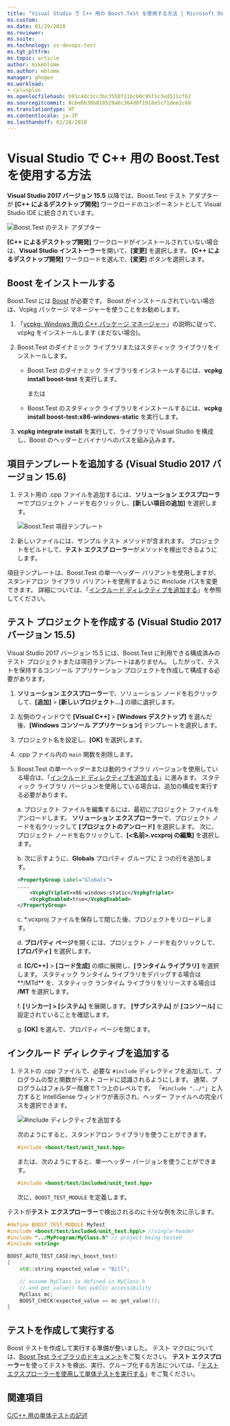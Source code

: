 ```yaml
---
title: "Visual Studio で C++ 用の Boost.Test を使用する方法 | Microsoft Docs"
ms.custom: 
ms.date: 01/29/2018
ms.reviewer: 
ms.suite: 
ms.technology: vs-devops-test
ms.tgt_pltfrm: 
ms.topic: article
author: mikeblome
ms.author: mblome
manager: ghogen
ms.workload:
- cplusplus
ms.openlocfilehash: b91c4dc3cc3bc3550f11bc60c95f1c3ed511cf62
ms.sourcegitcommit: 8cbe6b38b810529a6c364d0f1918e5c71dee2c68
ms.translationtype: HT
ms.contentlocale: ja-JP
ms.lasthandoff: 02/28/2018
---
```

# <a name="how-to-use-boosttest-for-c-in-visual-studio"></a>Visual Studio で C++ 用の Boost.Test を使用する方法

**Visual Studio 2017 バージョン 15.5** 以降では、Boost.Test テスト アダプターが **[C++ によるデスクトップ開発]** ワークロードのコンポーネントとして Visual Studio IDE に統合されています。

![Boost.Test のテスト アダプター](media/cpp-boost-component.png "Boost.Test コンポーネントのテスト アダプター")

**[C++ によるデスクトップ開発]** ワークロードがインストールされていない場合は、**Visual Studio インストーラー**を開いて、**[変更]** を選択します。 **[C++ によるデスクトップ開発]** ワークロードを選んで、**[変更]** ボタンを選択します。

## <a name="install-boost"></a>Boost をインストールする

Boost.Test には [Boost](http://www.boost.org/) が必要です。 Boost がインストールされていない場合は、Vcpkg パッケージ マネージャーを使うことをお勧めします。

1. 「[vcpkg: Windows 用の C++ パッケージ マネージャー](/cpp/vcpkg)」の説明に従って、vcpkg をインストールします (まだない場合)。

1. Boost.Test のダイナミック ライブラリまたはスタティック ライブラリをインストールします。

    - Boost.Test のダイナミック ライブラリをインストールするには、**vcpkg install boost-test** を実行します。

       または

    - Boost.Test のスタティック ライブラリをインストールするには、**vcpkg install boost-test:x86-windows-static** を実行します。

1. **vcpkg integrate install** を実行して、ライブラリで Visual Studio を構成し、Boost のヘッダーとバイナリへのパスを組み込みます。

## <a name="add-the-item-template-visual-studio-2017-version-156-and-later"></a>項目テンプレートを追加する (Visual Studio 2017 バージョン 15.6)

1. テスト用の .cpp ファイルを追加するには、**ソリューション エクスプローラー**でプロジェクト ノードを右クリックし、**[新しい項目の追加]** を選択します。

   ![Boost.Test 項目テンプレート](media/boost_test_item_template.png "Boost.Test 項目テンプレート")

1. 新しいファイルには、サンプル テスト メソッドが含まれます。 プロジェクトをビルドして、**テスト エクスプ ローラー**がメソッドを検出できるようにします。

項目テンプレートは、Boost.Test の単一ヘッダー バリアントを使用しますが、スタンドアロン ライブラリ バリアントを使用するように #include パスを変更できます。 詳細については、「[インクルード ディレクティブを追加する](#add_include_directives)」を参照してください。

## <a name="create-a-test-project-visual-studio-2017-version-155"></a>テスト プロジェクトを作成する (Visual Studio 2017 バージョン 15.5)

Visual Studio 2017 バージョン 15.5 には、Boost.Test に利用できる構成済みのテスト プロジェクトまたは項目テンプレートはありません。 したがって、テストを保持するコンソール アプリケーション プロジェクトを作成して構成する必要があります。

1. **ソリューション エクスプローラー**で、ソリューション ノードを右クリックして、**[追加]** > **[新しいプロジェクト...]** の順に選択します。

1. 左側のウィンドウで **[Visual C++]** > **[Windows デスクトップ]** を選んだ後、**[Windows コンソール アプリケーション]** テンプレートを選択します。

1. プロジェクト名を設定し、**[OK]** を選択します。
1. .cpp ファイル内の `main` 関数を削除します。

1. Boost.Test の単一ヘッダーまたは動的ライブラリ バージョンを使用している場合は、「[インクルード ディレクティブを追加する](#add_include_directives)」に進みます。 スタティック ライブラリ バージョンを使用している場合は、追加の構成を実行する必要があります。

   a.  プロジェクト ファイルを編集するには、最初にプロジェクト ファイルをアンロードします。 **ソリューション エクスプローラー**で、プロジェクト ノードを右クリックして **[プロジェクトのアンロード]** を選択します。 次に、プロジェクト ノードを右クリックして、**[<名前\>.vcxproj の編集]** を選択します。

   b.  次に示すように、**Globals** プロパティ グループに 2 つの行を追加します。

    ```xml
    <PropertyGroup Label="Globals">
    ....
        <VcpkgTriplet>x86-windows-static</VcpkgTriplet>
        <VcpkgEnabled>true</VcpkgEnabled>
    </PropertyGroup>
    ```
   c. \*.vcxproj ファイルを保存して閉じた後、プロジェクトをリロードします。

   d. **プロパティ ページ**を開くには、プロジェクト ノードを右クリックして、**[プロパティ]** を選択します。

   d. **[C/C++]** > **[コード生成]** の順に展開し、**[ランタイム ライブラリ]** を選択します。 スタティック ランタイム ライブラリをデバッグする場合は**/MTd** を、スタティック ランタイム ライブラリをリリースする場合は **/MT** を選択します。

   f. **[リンカー] > [システム]** を展開します。 **[サブシステム]** が **[コンソール]** に設定されていることを確認します。

   g. **[OK]** を選んで、プロパティ ページを閉じます。

## <a name="add-include-directives"></a>インクルード ディレクティブを追加する

1. テストの .cpp ファイルで、必要な `#include` ディレクティブを追加して、プログラムの型と関数がテスト コードに認識されるようにします。 通常、プログラムはフォルダー階層で 1 つ上のレベルです。 「`#include "../"`」と入力すると IntelliSense ウィンドウが表示され、ヘッダー ファイルへの完全パスを選択できます。

   ![#include ディレクティブを追加する](media/cpp-gtest-includes.png "テストの .cpp ファイルに include ディレクティブを追加する")

   次のようにすると、スタンドアロン ライブラリを使うことができます。

   ```cpp
   #include <boost/test/unit_test.hpp>
   ```

   または、次のようにすると、単一ヘッダー バージョンを使うことができます。

   ```cpp
   #include <boost/test/included/unit_test.hpp>
   ```

   次に、`BOOST_TEST_MODULE` を定義します。

テストが**テスト エクスプローラー**で検出されるのに十分な例を次に示します。

```cpp
#define BOOST_TEST_MODULE MyTest
#include <boost/test/included/unit_test.hpp\> //single-header
#include "../MyProgram/MyClass.h" // project being tested
#include <string>

BOOST_AUTO_TEST_CASE(my\_boost_test)
{
    std::string expected_value = "Bill";

    // assume MyClass is defined in MyClass.h
    // and get_value() has public accessibility
    MyClass mc;
    BOOST_CHECK(expected_value == mc.get_value());
}
```

## <a name="write-and-run-tests"></a>テストを作成して実行する
Boost テストを作成して実行する準備が整いました。 テスト マクロについては、[Boost Test ライブラリのドキュメント](http://www.boost.org/doc/libs/release/libs/test/doc/html/index.html)をご覧ください。 **テスト エクスプローラー**を使ってテストを検出、実行、グループ化する方法については、「[テスト エクスプローラーを使用して単体テストを実行する](run-unit-tests-with-test-explorer.md)」をご覧ください。

## <a name="see-also"></a>関連項目
[C/C++ 用の単体テストの記述](writing-unit-tests-for-c-cpp.md)
